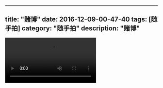
---
title: "赌博"
date: 2016-12-09-00-47-40
tags: [随手拍]
category: "随手拍"
description: "赌博"
---
<video src="http://ohtsqip0g.bkt.clouddn.com/赌博-随手拍-随手拍.mp4" controls="controls"></video>

